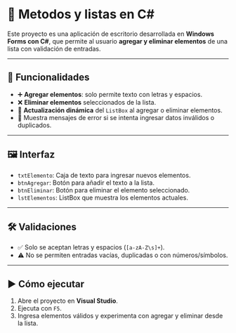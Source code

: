 # 📝 Metodos y listas en C#

Este proyecto es una aplicación de escritorio desarrollada en **Windows Forms con C#**, que permite al usuario **agregar y eliminar elementos** de una lista con validación de entradas.

---

## 🧩 Funcionalidades

- ➕ **Agregar elementos**: solo permite texto con letras y espacios.
- ❌ **Eliminar elementos** seleccionados de la lista.
- 🔄 **Actualización dinámica** del `ListBox` al agregar o eliminar elementos.
- 🚫 Muestra mensajes de error si se intenta ingresar datos inválidos o duplicados.

---

## 🖼️ Interfaz

- `txtElemento`: Caja de texto para ingresar nuevos elementos.
- `btnAgregar`: Botón para añadir el texto a la lista.
- `btnEliminar`: Botón para eliminar el elemento seleccionado.
- `lstElementos`: ListBox que muestra los elementos actuales.

---

## 🛠️ Validaciones

- ✅ Solo se aceptan letras y espacios (`[a-zA-Z\s]+`).
- ⚠️ No se permiten entradas vacías, duplicadas o con números/símbolos.

---

## ▶️ Cómo ejecutar

1. Abre el proyecto en **Visual Studio**.
2. Ejecuta con `F5`.
3. Ingresa elementos válidos y experimenta con agregar y eliminar desde la lista.
